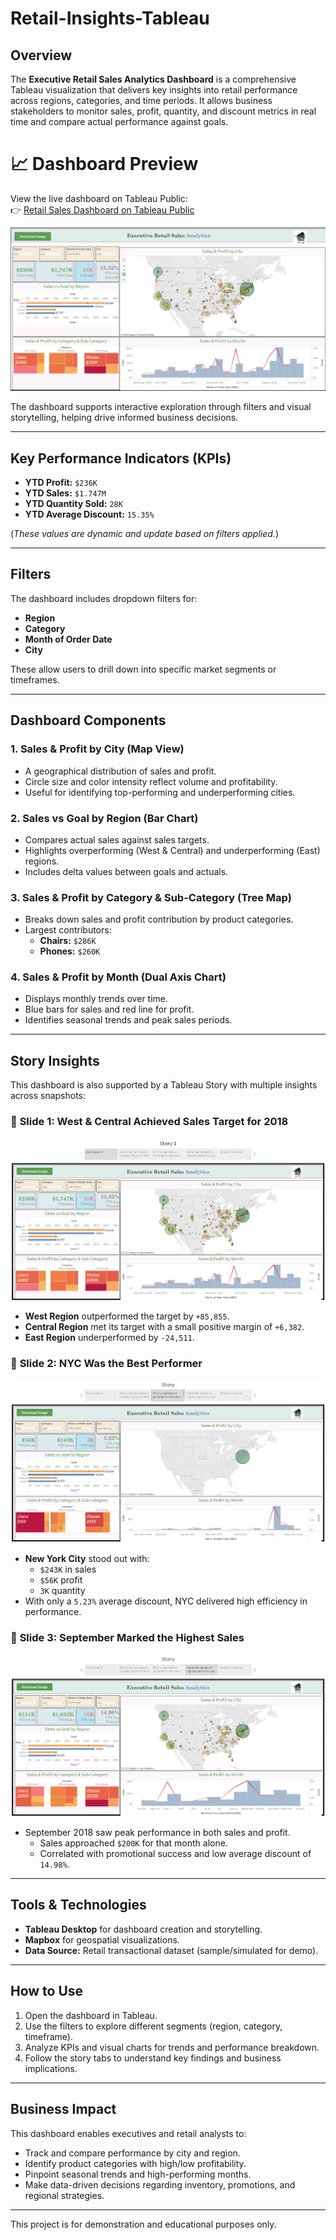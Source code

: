 # Retail-Insights-Tableau

## Overview

The **Executive Retail Sales Analytics Dashboard** is a comprehensive Tableau visualization that delivers key insights into retail performance across regions, categories, and time periods. It allows business stakeholders to monitor sales, profit, quantity, and discount metrics in real time and compare actual performance against goals.

# 📈 Dashboard Preview

View the live dashboard on Tableau Public:  
👉 [Retail Sales Dashboard on Tableau Public](https://public.tableau.com/app/profile/fahed.loni/viz/Retail_Sales_Dashboard_Tableau/Story1)

<img src="Dashboard Images/Retail Sales Dashboard.png"/>

The dashboard supports interactive exploration through filters and visual storytelling, helping drive informed business decisions.

---

## Key Performance Indicators (KPIs)

- **YTD Profit:** `$236K`
- **YTD Sales:** `$1.747M`
- **YTD Quantity Sold:** `28K`
- **YTD Average Discount:** `15.35%`

(*These values are dynamic and update based on filters applied.*)

---

## Filters

The dashboard includes dropdown filters for:
- **Region**
- **Category**
- **Month of Order Date**
- **City**

These allow users to drill down into specific market segments or timeframes.

---

## Dashboard Components

### 1. Sales & Profit by City (Map View)
- A geographical distribution of sales and profit.
- Circle size and color intensity reflect volume and profitability.
- Useful for identifying top-performing and underperforming cities.

### 2. Sales vs Goal by Region (Bar Chart)
- Compares actual sales against sales targets.
- Highlights overperforming (West & Central) and underperforming (East) regions.
- Includes delta values between goals and actuals.

### 3. Sales & Profit by Category & Sub-Category (Tree Map)
- Breaks down sales and profit contribution by product categories.
- Largest contributors:
  - **Chairs:** `$286K`
  - **Phones:** `$260K`

### 4. Sales & Profit by Month (Dual Axis Chart)
- Displays monthly trends over time.
- Blue bars for sales and red line for profit.
- Identifies seasonal trends and peak sales periods.

---

## Story Insights

This dashboard is also supported by a Tableau Story with multiple insights across snapshots:

### 🔹 **Slide 1: West & Central Achieved Sales Target for 2018**

<img src="Dashboard Images/Retail Story 1.png"/>

- **West Region** outperformed the target by `+85,855`.
- **Central Region** met its target with a small positive margin of `+6,382`.
- **East Region** underperformed by `-24,511`.

### 🔹 **Slide 2: NYC Was the Best Performer**

<img src="Dashboard Images/Retail Story 2.png"/>

- **New York City** stood out with:
  - `$243K` in sales
  - `$56K` profit
  - `3K` quantity
- With only a `5.23%` average discount, NYC delivered high efficiency in performance.

### 🔹 **Slide 3: September Marked the Highest Sales**

<img src="Dashboard Images/Retail Story 3.png"/>

- September 2018 saw peak performance in both sales and profit.
  - Sales approached `$200K` for that month alone.
  - Correlated with promotional success and low average discount of `14.98%`.

---

## Tools & Technologies
- **Tableau Desktop** for dashboard creation and storytelling.
- **Mapbox** for geospatial visualizations.
- **Data Source:** Retail transactional dataset (sample/simulated for demo).

---

## How to Use

1. Open the dashboard in Tableau.
2. Use the filters to explore different segments (region, category, timeframe).
3. Analyze KPIs and visual charts for trends and performance breakdown.
4. Follow the story tabs to understand key findings and business implications.

---

## Business Impact

This dashboard enables executives and retail analysts to:
- Track and compare performance by city and region.
- Identify product categories with high/low profitability.
- Pinpoint seasonal trends and high-performing months.
- Make data-driven decisions regarding inventory, promotions, and regional strategies.

---

This project is for demonstration and educational purposes only.
